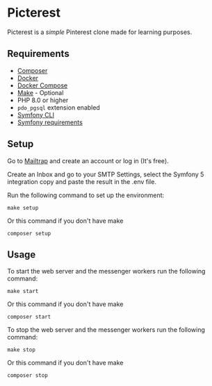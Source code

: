 # Picterest

Picterest is a _simple_ Pinterest clone made for learning purposes.

## Requirements

- [Composer](https://getcomposer.org/)
- [Docker](https://www.docker.com/)
- [Docker Compose](https://docs.docker.com/compose/install/)
- [Make](https://www.gnu.org/software/make/) - Optional
- PHP 8.0 or higher
- `pdo_pgsql` extension enabled
- [Symfony CLI](https://symfony.com/download)
- [Symfony requirements](https://symfony.com/doc/current/setup.html)

## Setup

Go to [Mailtrap](https://mailtrap.io/) and create an account or log in (It's free).

Create an Inbox and go to your SMTP Settings, select the Symfony 5 integration copy and paste the result in the .env file.

Run the following command to set up the environment:

```shell
make setup
```

Or this command if you don't have make

```shell
composer setup
```

## Usage

To start the web server and the messenger workers run the following command:

```shell
make start
```

Or this command if you don't have make

```shell
composer start
```

To stop the web server and the messenger workers run the following command:

```shell
make stop
```

Or this command if you don't have make

```shell
composer stop
```
